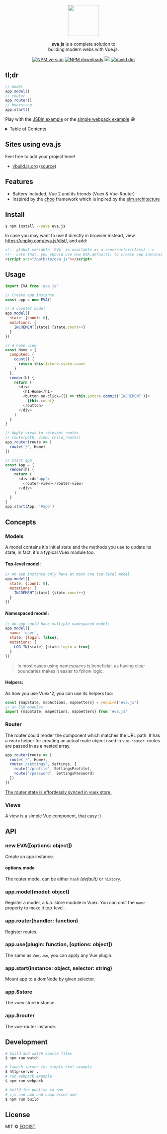 <p align="center">
  <img src="./media/evajs.png" width="100" /><br>
  <br><strong>eva.js</strong> is a complete solution to <br>building modern webs with Vue.js.
</p>

<p align="center">
  <a href="https://npmjs.com/package/eva.js"><img src="https://img.shields.io/npm/v/eva.js.svg?style=flat-square" alt="NPM version"></a>
  <a href="https://npmjs.com/package/eva.js"><img src="https://img.shields.io/npm/dm/eva.js.svg?style=flat-square" alt="NPM downloads"></a>
  <a href="https://circleci.com/gh/egoist/eva.js/tree/master"><img src="https://img.shields.io/circleci/project/egoist/eva.js/master.svg?style=flat-square"></a>
  <a href="https://david-dm.org/egoist/eva.js">
    <img src="https://david-dm.org/egoist/eva.js.svg?style=flat-square" alt="david dm">
  </a>
</p>

## tl;dr

```js
// model
app.model()
// router
app.router()
// bootstrap
app.start()
```

Play with the [JSBin example](http://jsbin.com/laqopo/edit?js,output) or the [simple webpack example](https://github.com/egoist/eva-webpack-simple) 😀

<details><summary>Table of Contents</summary>

<!-- toc -->

- [Sites using eva.js](#sites-using-evajs)
- [Features](#features)
- [Install](#install)
- [Usage](#usage)
- [Concepts](#concepts)
  * [Models](#models)
    + [Top-level model:](#top-level-model)
    + [Namespaced model:](#namespaced-model)
    + [Helpers:](#helpers)
  * [Router](#router)
  * [View](#view)
- [API](#api)
  * [new EVA([options: object])](#new-evaoptions-object)
    + [options.mode](#optionsmode)
  * [app.model(model: object)](#appmodelmodel-object)
  * [app.router(handler: function)](#approuterhandler-function)
  * [app.use(plugin: function, [options: object])](#appuseplugin-function-options-object)
  * [app.start(instance: object, selector: string)](#appstartinstance-object-selector-string)
  * [app.$store](#appstore)
  * [app.$router](#approuter)
- [License](#license)

<!-- tocstop -->

</details>

## Sites using eva.js

Feel free to add your project here!

- [vbuild.js.org](https://vbuild.js.org/) ([source](https://github.com/egoist/vbuild.js.org))

## Features

- Battery included, Vue 2 and its friends (Vuex & Vue-Router)
- Inspired by the [choo](https://github.com/yoshuawuyts/choo) framework which is inpired by the [elm architecture](https://guide.elm-lang.org/architecture/)

## Install

```bash
$ npm install --save eva.js
```

In case you may want to use it directly in browser instead, view https://unpkg.com/eva.js/dist/, and add:

```html
<!-- global variable `EVA` is available as a constructor(class) -->
<!-- note that, you should use new EVA.default() to create app instance in browser -->
<script src="/path/to/eva.js"></script>
```

## Usage

```js
import EVA from 'eva.js'

// Create app instance
const app = new EVA()

// A counter model
app.model({
  state: {count: 0},
  mutations: {
    INCREMENT(state) {state.count++}
  }
})

// A home view
const Home = {
  computed: {
    count() {
      return this.$store.state.count
    }
  },
  render(h) {
    return (
      <div>
        <h1>Home</h1>
        <button on-click={() => this.$store.commit('INCREMENT')}>
          {this.count}
        </button>
      </div>
    )
  }
}

// Apply views to relevant routes
// route(path, view, child_routes)
app.router(route => [
  route('/', Home)
])

// Start app
const App = {
  render(h) {
    return (
      <div id="app">
        <router-view></router-view>
      </div>
    )
  }
}
app.start(App, '#app')
```

## Concepts

### Models

A model contains it's initial state and the methods you use to update its state, in fact, it's a typical Vuex module too.

#### Top-level model:

```js
// An app instance only have at most one top-level model
app.model({
  state: {count: 0},
  mutations: {
    INCREMENT(state) {state.count++}
  }
})
```

#### Namespaced model:

```js
// An app could have multiple namespaced models
app.model({
  name: 'user',
  state: {login: false},
  mutations: {
    LOG_IN(state) {state.login = true}
  }
})
```

> In most cases using namespaces is beneficial, as having clear boundaries makes it easier to follow logic.

#### Helpers:

As how you use Vuex^2, you can use its helpers too:

```js
const {mapState, mapActions, mapGetters} = require('eva.js')
// or ES6 modules
import {mapState, mapActions, mapGetters} from 'eva.js'
```

### Router

The router could render the component which matches the URL path. It has a `route` helper for creating an actual route object used in `vue-router`. routes are passed in as a nested array.

```js
app.router(route => [
  route('/', Home),
  route('/settings', Settings, [
    route('/profile', SettingsProfile),
    route('/password', SettingsPassword)
  ])
])
```

[The router state is effortlessly synced in vuex store.](https://github.com/vuejs/vuex-router-sync#how-does-it-work)

### Views

A view is a simple Vue component, that easy :)

## API

### new EVA([options: object])

Create an app instance.

#### options.mode

The router mode, can be either `hash` *(default)* or `history`.

### app.model(model: object)

Register a model, a.k.a. store module in Vuex. You can omit the `name` property to make it top-level.

### app.router(handler: function)

Register routes.

### app.use(plugin: function, [options: object])

The same as `Vue.use`, you can apply any Vue plugin.

### app.start(instance: object, selector: string)

Mount app to a domNode by given selector.

### app.$store

The vuex store instance.

### app.$router

The vue-router instance.

## Development

```bash
# build and watch source files
$ npm run watch

# launch server for simple html example
$ http-server .
# run webpack example
$ npm run webpack

# build for publish to npm
# cjs and umd and compressed umd
$ npm run build
```

## License

MIT &copy; [EGOIST](https://github.com/egoist)
